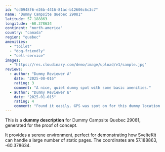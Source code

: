 ```yaml
---
id: "cd0948f6-e26b-4416-81ac-b12606c6c3c7"
name: "Dummy Campsite Quebec 29081"
latitude: 57.188863
longitude: -60.378634
continent: "north-america"
country: "canada"
region: "quebec"
amenities:
  - "toilet"
  - "dog-friendly"
  - "cell-service"
images:
  - "https://res.cloudinary.com/demo/image/upload/v1/sample.jpg"
reviews:
  - author: "Dummy Reviewer A"
    date: "2025-08-016"
    rating: 3
    comment: "A nice, quiet dummy spot with some basic amenities."
  - author: "Dummy Reviewer B"
    date: "2025-01-015"
    rating: 4
    comment: "Found it easily. GPS was spot on for this dummy location."
---
```


This is a **dummy description** for Dummy Campsite Quebec 29081, generated for the proof of concept.

It provides a serene environment, perfect for demonstrating how SvelteKit can handle a large number of static pages. The coordinates are 57.188863, -60.378634.
